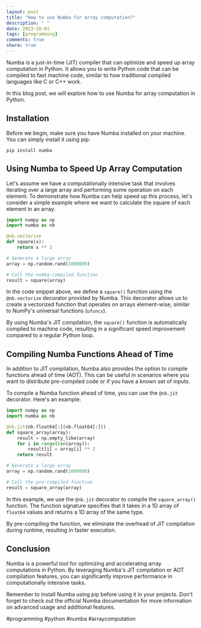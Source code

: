 ```yaml
---
layout: post
title: "How to use Numba for array computation?"
description: " "
date: 2023-10-01
tags: [programming]
comments: true
share: true
---
```


Numba is a just-in-time (JIT) compiler that can optimize and speed up array computation in Python. It allows you to write Python code that can be compiled to fast machine code, similar to how traditional compiled languages like C or C++ work.

In this blog post, we will explore how to use Numba for array computation in Python.

## Installation

Before we begin, make sure you have Numba installed on your machine. You can simply install it using pip:

```
pip install numba
```

## Using Numba to Speed Up Array Computation

Let's assume we have a computationally intensive task that involves iterating over a large array and performing some operation on each element. To demonstrate how Numba can help speed up this process, let's consider a simple example where we want to calculate the square of each element in an array.

```python
import numpy as np
import numba as nb

@nb.vectorize
def square(x):
    return x ** 2

# Generate a large array
array = np.random.rand(1000000)

# Call the numba-compiled function
result = square(array)
```

In the code snippet above, we define a `square()` function using the `@nb.vectorize` decorator provided by Numba. This decorator allows us to create a vectorized function that operates on arrays element-wise, similar to NumPy's universal functions (`ufuncs`).

By using Numba's JIT compilation, the `square()` function is automatically compiled to machine code, resulting in a significant speed improvement compared to a regular Python loop.

## Compiling Numba Functions Ahead of Time

In addition to JIT compilation, Numba also provides the option to compile functions ahead of time (AOT). This can be useful in scenarios where you want to distribute pre-compiled code or if you have a known set of inputs.

To compile a Numba function ahead of time, you can use the `@nb.jit` decorator. Here's an example:

```python
import numpy as np
import numba as nb

@nb.jit(nb.float64[:](nb.float64[:]))
def square_array(array):
    result = np.empty_like(array)
    for i in range(len(array)):
        result[i] = array[i] ** 2
    return result

# Generate a large array
array = np.random.rand(1000000)

# Call the pre-compiled function
result = square_array(array)
```

In this example, we use the `@nb.jit` decorator to compile the `square_array()` function. The function signature specifies that it takes in a 1D array of `float64` values and returns a 1D array of the same type.

By pre-compiling the function, we eliminate the overhead of JIT compilation during runtime, resulting in faster execution.

## Conclusion

Numba is a powerful tool for optimizing and accelerating array computations in Python. By leveraging Numba's JIT compilation or AOT compilation features, you can significantly improve performance in computationally intensive tasks.

Remember to install Numba using pip before using it in your projects. Don't forget to check out the official Numba documentation for more information on advanced usage and additional features.

#programming #python #numba #arraycomputation